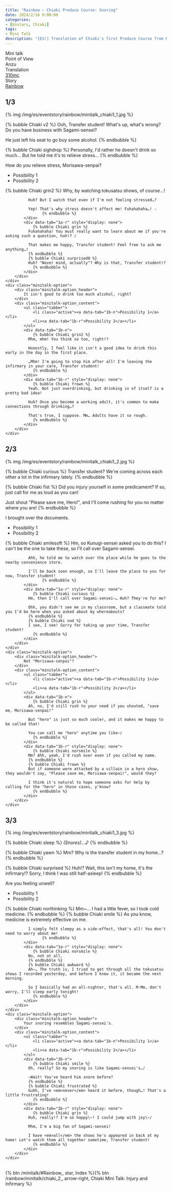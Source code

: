 ```yaml
---
title: "Rainbow – Chiaki Produce Course: Snoring"
date: 2024/2/16 9:00:00
categories:
- [Enstars, Chiaki]
tags:
- Mini Talk
description: "[ES!] Translation of Chiaki's first Produce Course from Rainbow. From Anzu's POV."
---
```

<div class="three-wrapper" style="--storyColor:#965e7d;--storyColor-rgb:150,94,125;--storyColor-h:326.8;--storyColor-s: 23%;--storyColor-l:47.8%;">
    <div class="info-area">
        <div class="info">
            <div class="info-item characters">
                <div class="label">
                    Mini talk
                </div>
                <div class="value">
					<a href="/categories/Enstars/Chiaki" character="Chiaki"></a>
                </div>
            </div>
            <div class="info-item one">
                <div class="label">
                    Point of View
                </div>
                <div class="value">
                    Anzu
                </div>
            </div>
            <div class="info-item two">
                <div class="label">
                    Translation
                </div>
                <div class="value">
                    <a href="/about">310mc</a>
                </div>
            </div>
            <div class="info-item three">
                <div class="label">
                   Story
                </div>
                <div class="value">
                    <a href="https://kotofucius.github.io/2018/saga1-rainbow/">Rainbow</a>
                </div>
            </div>
        </div>
    </div>
</div>

<!-- more -->

## <div mt="rare"></div> 1/3

{% img /img/es/eventstory/rainbow/minitalk_chiaki1_1.jpg %}

{% bubble Chiaki v2 %}
Ooh, Transfer student! What's up, what's wrong? Do you have business with Sagami-sensei?

He just left his seat to go buy some alcohol.
{% endbubble %}

{% bubble Chiaki sighdrop %}
Personally, I'd rather he doesn't drink so much… But he told me it's to relieve stress…
{% endbubble %}

<div class="minitalk" character="Anzu">
    <div class="minitalk-option">
        <div class="minitalk-option_header">
            How do you relieve stress, Morisawa-senpai?
        </div>
        <div class="minitalk-option_content">
			<ul class="tabber">
				<li class="active"><a data-tab="1a-n">Possibility 1</a></li>
				<li><a data-tab="1a-r">Possibility 2</a></li>
			</ul>
			<div data-tab="1a-n">
            	{% bubble Chiaki grin2 %}
              Why, by watching tokusatsu shows, of course…!

              Huh? But I watch that even if I'm not feeling stressed…?

              Yep! That's why stress doesn't affect me! Fuhahahaha…! ☆
					{% endbubble %}
			</div>
			<div data-tab="1a-r" style="display: none">
            	{% bubble Chiaki grin %}
              Fuhahahaha! You must really want to learn about me if you're asking such a question, huh!? ♪

              That makes me happy, Transfer student! Feel free to ask me anything…!
              {% endbubble %}
              {% bubble Chiaki surprised0 %}
              Huh? "Never mind, actually"? Why is that, Transfer student!?
				{% endbubble %}
			</div>
        </div>
    </div>
	<div class="minitalk-option">
        <div class="minitalk-option_header">
            It isn't good to drink too much alcohol, right?
        </div>
        <div class="minitalk-option_content">
			<ul class="tabber">
				<li class="active"><a data-tab="1b-n">Possibility 1</a></li>
				<li><a data-tab="1b-r">Possibility 2</a></li>
			</ul>
			<div data-tab="1b-n">
            	{% bubble Chiaki grin2 %}
              Mhm, mhm! You think so too, right!?

              Honestly, I feel like it isn't a good idea to drink this early in the day in the first place.

              …Mhm! I'm going to stop him after all! I'm leaving the infirmary in your care, Transfer student!
				{% endbubble %}
			</div>
			<div data-tab="1b-r" style="display: none">
            	{% bubble Chiaki frown %}
              Yeah. Not just overdrinking, but drinking in of itself is a pretty bad idea!

              Huh? Once you become a working adult, it's common to make connections through drinking…?

              That's true, I suppose. Mm… Adults have it so rough.
				{% endbubble %}
			</div>
        </div>
    </div>
</div>

## <div mt="rare"></div> 2/3

{% img /img/es/eventstory/rainbow/minitalk_chiaki1_2.jpg %}

{% bubble Chiaki curious %}
Transfer student? We're coming across each other a lot in the infirmary lately.
{% endbubble %}

{% bubble Chiaki fist %}
Did you injury yourself in some predicament? If so, just call for me as loud as you can!

Just shout "Please save me, Hero!", and I'll come rushing for you no matter where you are!
{% endbubble %}

<div class="minitalk" character="Anzu">
    <div class="minitalk-option">
        <div class="minitalk-option_header">
            I brought over the documents.
        </div>
        <div class="minitalk-option_content">
			<ul class="tabber">
				<li class="active"><a data-tab="1a-n">Possibility 1</a></li>
				<li><a data-tab="1a-r">Possibility 2</a></li>
			</ul>
			<div data-tab="1a-n">
            	{% bubble Chiaki smilesoft %}
              Hm, so Kunugi-sensei asked you to do this? I can't be the one to take these, so I'll call over Sagami-sensei.

              Ahh, he told me to watch over the place while he goes to the nearby convenience store.

              I'll be back soon enough, so I'll leave the place to you for now, Transfer student!
					{% endbubble %}
			</div>
			<div data-tab="1a-r" style="display: none">
            	{% bubble Chiaki curious %}
              Hm, then I'll call over Sagami-sensei—… Huh? They're for me?

              Ohh, you didn't see me in my classroom, but a classmate told you I'd be here when you asked about my whereabouts?
              {% endbubble %}              
              {% bubble Chiaki nod %}
              I see, I see! Sorry for taking up your time, Transfer student!
				{% endbubble %}
			</div>
        </div>
    </div>
	<div class="minitalk-option">
        <div class="minitalk-option_header">
            Not "Morisawa-senpai"?
        </div>
        <div class="minitalk-option_content">
			<ul class="tabber">
				<li class="active"><a data-tab="1b-n">Possibility 1</a></li>
				<li><a data-tab="1b-r">Possibility 2</a></li>
			</ul>
			<div data-tab="1b-n">
            	{% bubble Chiaki grin %}
              Ah, no, I'd still rush to your need if you shouted, "save me, Morisawa-senpai!"

              But "hero" is just so much cooler, and it makes me happy to be called that!

              You can call me "hero" anytime you like~♪
				{% endbubble %}
			</div>
			<div data-tab="1b-r" style="display: none">
            	{% bubble Chiaki norsmile %}
              Mm? Ahh, yeah, I'd rush over even if you called my name.
              {% endbubble %}
              {% bubble Chiaki frown %}
              But if someone were attacked by a villain in a hero show, they wouldn't say, "Please save me, Morisawa-senpai!", would they?

              I think it's natural to hope someone asks for help by calling for the "hero" in those cases, y'know?
				{% endbubble %}
			</div>
        </div>
    </div>
</div>

## <div mt="rare"></div> 3/3

{% img /img/es/eventstory/rainbow/minitalk_chiaki1_3.jpg %}

{% bubble Chiaki sleep %}
<em><th>(Snores)</th></em>…♪
{% endbubble %}

{% bubble Chiaki yawn %}
Mm? Why is the transfer student in my home…?
{% endbubble %}

{% bubble Chiaki surprised %}
Huh!? Wait, this isn't my home, it's the infirmary!? Sorry, I think I was still half-asleep!
{% endbubble %}

<div class="minitalk" character="Anzu">
    <div class="minitalk-option">
        <div class="minitalk-option_header">
            Are you feeling unwell?
        </div>
        <div class="minitalk-option_content">
			<ul class="tabber">
				<li class="active"><a data-tab="1a-n">Possibility 1</a></li>
				<li><a data-tab="1a-r">Possibility 2</a></li>
			</ul>
			<div data-tab="1a-n">
            	{% bubble Chiaki northinking %}
              Mm~… I had a little fever, so I took cold medicine.
              {% endbubble %}
              {% bubble Chiaki smile %}
              As you know, medicine is extremely effective on me.

              I simply felt sleepy as a side-effect, that's all! You don't need to worry about me!
					{% endbubble %}
			</div>
			<div data-tab="1a-r" style="display: none">
            	{% bubble Chiaki norsmile %}
              No, not at all.
              {% endbubble %}
              {% bubble Chiaki awkward %}
              Ah~… The truth is, I tried to get through all the tokusatsu shows I recorded yesterday, and before I knew it, it became the next morning.

              So I basically had an all-nighter, that's all. M-Mm, don't worry, I'll sleep early tonight!
				{% endbubble %}
			</div>
        </div>
    </div>
	<div class="minitalk-option">
        <div class="minitalk-option_header">
            Your snoring resembles Sagami-sensei's.
        </div>
        <div class="minitalk-option_content">
			<ul class="tabber">
				<li class="active"><a data-tab="1b-n">Possibility 1</a></li>
				<li><a data-tab="1b-r">Possibility 2</a></li>
			</ul>
			<div data-tab="1b-n">
            	{% bubble Chiaki smile %}
              Oh, really? So my snoring is like Sagami-sensei's…♪

              —Wait! You've heard him snore before?
              {% endbubble %}
              {% bubble Chiaki frustrated %}
              Guhh, I've <em>never</em> heard it before, though…! That's a little frustrating!
				{% endbubble %}
			</div>
			<div data-tab="1b-r" style="display: none">
            	{% bubble Chiaki grin %}
              Huh, really!? I'm so happy\~! I could jump with joy\~♪

              Mhm, I'm a big fan of Sagami-sensei!

              I have <em>all</em> the shows he's appeared in back at my home! Let's watch them all together sometime, Transfer student!
				{% endbubble %}
			</div>
        </div>
    </div>
</div>
<br>
<div toc>{% btn /minitalk/#Rainbow,, star, Index %}{% btn /rainbow/minitalk/chiaki_2,, arrow-right, Chiaki Mini Talk: Injury and Infirmary %}</div>
